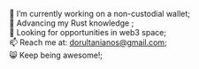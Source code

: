 🔭 I’m currently working on a non-custodial wallet;<br/>
🦀 Advancing my Rust knowledge ;<br/>
🐝 Looking for opportunities in web3 space;<br/>
📫 Reach me at: dorultanianos@gmail.com;<br/>
😸 Keep being awesome!;
